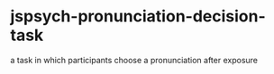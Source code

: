 # jspsych-pronunciation-decision-task
a task in which participants choose a pronunciation after exposure
